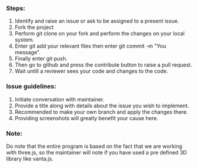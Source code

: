 ### Steps:

1. Identify and raise an issue or ask to be assigned to a present issue.
2. Fork the project
3. Perform git clone on your fork and perform the changes on your local system.
4. Enter git add your relevant files then enter git commit -m "You message".
5. Finally enter git push.
6. Then go to github and press the contribute button to raise a pull request.
7. Wait untill a reviewer sees your code and changes to the code.

### Issue guidelines:

1. Initiate conversation with maintainer.
2. Provide a title along with details about the issue you wish to implement.
3. Recommended to make your own branch and apply the changes there.
4. Providing screenshots will greatly benefit your cause here.

### Note:

Do note that the entire program is based on the fact that we are working with three.js, so the maintainer will note if you have used a pre defined 3D library like vanta.js.
